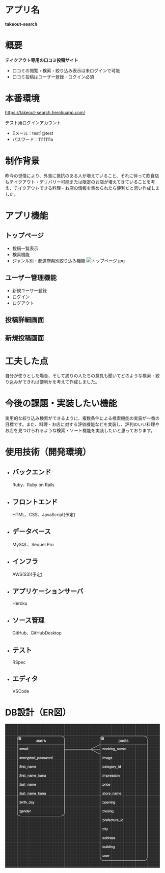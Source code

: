 # **アプリ名**

**takeout-search**

# **概要**

**テイクアウト専用の口コミ投稿サイト**

- 口コミの閲覧・検索・絞り込み表示は未ログインで可能
- 口コミ投稿はユーザー登録・ログイン必須

# **本番環境**

 https://takeout-search.herokuapp.com/

テスト用ログインアカウント

- Eメール：test1@test
- パスワード：1111111a

# **制作背景**
昨今の世情により、外食に抵抗のある人が増えていること、それに伴って飲食店もテイクアウト・デリバリー可能または限定のお店が増えてきていることを考え、テイクアウトできる料理・お店の情報を集められたら便利だと思い作成しました。

# **アプリ機能**
##  トップページ
- 投稿一覧表示
- 検索機能
- ジャンル別・都道府県別絞り込み機能
![トップページ.jpg](./app/assets/images/トップページ.jpg)


##  ユーザー管理機能
- 新規ユーザー登録
- ログイン
- ログアウト


##  投稿詳細画面



##  新規投稿画面




# **工夫した点**
自分が使うとした場合、そして周りの人たちの意見も聞いてどのような検索・絞り込みができれば便利かを考えて作成しました。

# **今後の課題・実装したい機能**
実用的な絞り込み検索ができるように、複数条件による検索機能の実装が一番の目標です。また、料理・お店に対する評価機能などを実装し、評判のいい料理やお店を見つけられるような検索・ソート機能を実装したいと思っております。
#  使用技術（開発環境）　 #
- ## バックエンド ##
	Ruby、Ruby on Rails
- ## フロントエンド ##
	HTML、CSS、JavaScript(予定)
- ## データベース ##
	MySQL、Sequel Pro
- ## インフラ ##
	AWS(S3)(予定)
- ## アプリケーションサーバ ##
	Heroku
- ## ソース管理 ##
	GitHub、GitHubDesktop
- ## テスト ##
	RSpec
- ## エディタ ##
	VSCode

# **DB設計（ER図）**
![aafeecfbf33a013a71c932b7ce507b14.png](./app/assets/images/aafeecfbf33a013a71c932b7ce507b14.png)
